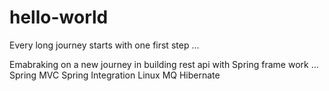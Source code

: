 # hello-world
Every long journey starts with one first step ...

Emabraking on a new journey in building rest api with Spring frame work ...
        Spring MVC
        Spring Integration
        Linux
        MQ
        Hibernate
